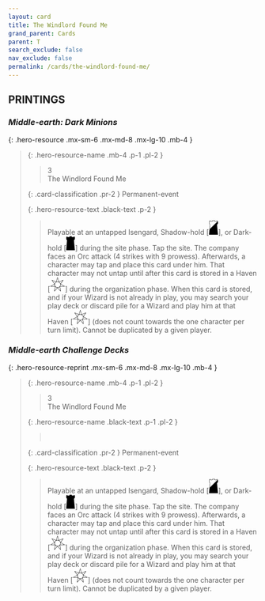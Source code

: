 ```yaml
---
layout: card
title: The Windlord Found Me
grand_parent: Cards
parent: T
search_exclude: false
nav_exclude: false
permalink: /cards/the-windlord-found-me/
---
```


## PRINTINGS


### _Middle-earth: Dark Minions_

{: .hero-resource .mx-sm-6 .mx-md-8 .mx-lg-10 .mb-4 }
> {: .hero-resource-name .mb-4 .p-1 .pl-2 }
> > <div class="card-mp">3</div>
> > <div class="card-name">The Windlord Found Me</div>
>
> {: .card-classification .pr-2 }
> Permanent-event
>
> {: .hero-resource-text .black-text .p-2 }
> > Playable at an untapped Isengard, Shadow-hold \[![](/assets/images/shadow-hold.svg)], or Dark-hold \[![](/assets/images/dark-hold.svg)] during the site phase. Tap the site. The company faces an Orc attack (4 strikes with 9 prowess). Afterwards, a character may tap and place this card under him. That character may not untap until after this card is stored in a Haven \[![](/assets/images/free-haven.svg)] during the organization phase. When this card is stored, and if your Wizard is not already in play, you may search your play deck or discard pile for a Wizard and play him at that Haven \[![](/assets/images/free-haven.svg)] (does not count towards the one character per turn limit). Cannot be duplicated by a given player. 
> 

### _Middle-earth Challenge Decks_

{: .hero-resource-reprint .mx-sm-6 .mx-md-8 .mx-lg-10 .mb-4 }
> {: .hero-resource-name .mb-4 .p-1 .pl-2 }
> > <div class="card-mp">3</div>
> > <div class="card-name">The Windlord Found Me</div>
>
> {: .hero-resource-name .black-text .p-1 .pl-2 }
> > &nbsp;
>
> {: .card-classification .pr-2 }
> Permanent-event
>
> {: .hero-resource-text .black-text .p-2 }
> > Playable at an untapped Isengard, Shadow-hold \[![](/assets/images/shadow-hold.svg)], or Dark-hold \[![](/assets/images/dark-hold.svg)] during the site phase. Tap the site. The company faces an Orc attack (4 strikes with 9 prowess). Afterwards, a character may tap and place this card under him. That character may not untap until after this card is stored in a Haven \[![](/assets/images/free-haven.svg)] during the organization phase. When this card is stored, and if your Wizard is not already in play, you may search your play deck or discard pile for a Wizard and play him at that Haven \[![](/assets/images/free-haven.svg)] (does not count towards the one character per turn limit). Cannot be duplicated by a given player. 
> 
